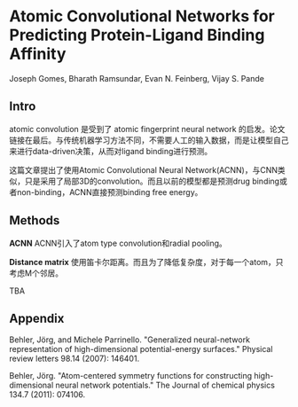 # Atomic Convolutional Networks for Predicting Protein-Ligand Binding Affinity

Joseph Gomes, Bharath Ramsundar, Evan N. Feinberg, Vijay S. Pande

## Intro

atomic convolution 是受到了 atomic fingerprint neural network 的启发。论文链接在最后。与传统机器学习方法不同，不需要人工的输入数据，而是让模型自己来进行data-driven决策，从而对ligand binding进行预测。

这篇文章提出了使用Atomic Convolutional Neural Network(ACNN)，与CNN类似，只是采用了局部3D的convolution。而且以前的模型都是预测drug binding或者non-binding，ACNN直接预测binding free energy。

## Methods

**ACNN** ACNN引入了atom type convolution和radial pooling。

**Distance matrix** 使用笛卡尔距离。而且为了降低复杂度，对于每一个atom，只考虑M个邻居。

TBA

## Appendix

Behler, Jörg, and Michele Parrinello. "Generalized neural-network representation of high-dimensional potential-energy surfaces." Physical review letters 98.14 (2007): 146401.

Behler, Jörg. "Atom-centered symmetry functions for constructing high-dimensional neural network potentials." The Journal of chemical physics 134.7 (2011): 074106.